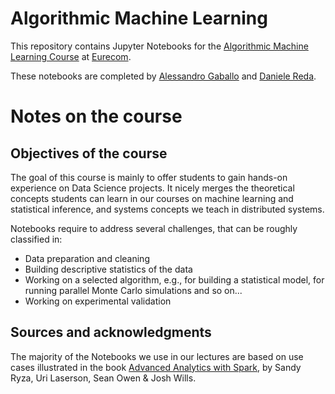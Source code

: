 # Algorithmic Machine Learning
This repository contains Jupyter Notebooks for the [Algorithmic Machine Learning Course](https://github.com/DistributedSystemsGroup/Algorithmic-Machine-Learning) at [Eurecom](http://www.eurecom.fr/en).

These notebooks are completed by [Alessandro Gaballo](http://www.github.com/alegaballo) and [Daniele Reda](http://www.github.com/rdednl).


# Notes on the course

## Objectives of the course
The goal of this course is mainly to offer students to gain hands-on experience on Data Science projects. It nicely merges the theoretical concepts students can learn in our courses on machine learning and statistical inference, and systems concepts we teach in distributed systems.

Notebooks require to address several challenges, that can be roughly classified in:

* Data preparation and cleaning
* Building descriptive statistics of the data
* Working on a selected algorithm, e.g., for building a statistical model, for running parallel Monte Carlo simulations and so on...
* Working on experimental validation

## Sources and acknowledgments
The majority of the Notebooks we use in our lectures are based on use cases illustrated in the book [Advanced Analytics with Spark](http://shop.oreilly.com/product/0636920035091.do), by Sandy Ryza, Uri Laserson, Sean Owen & Josh Wills.
